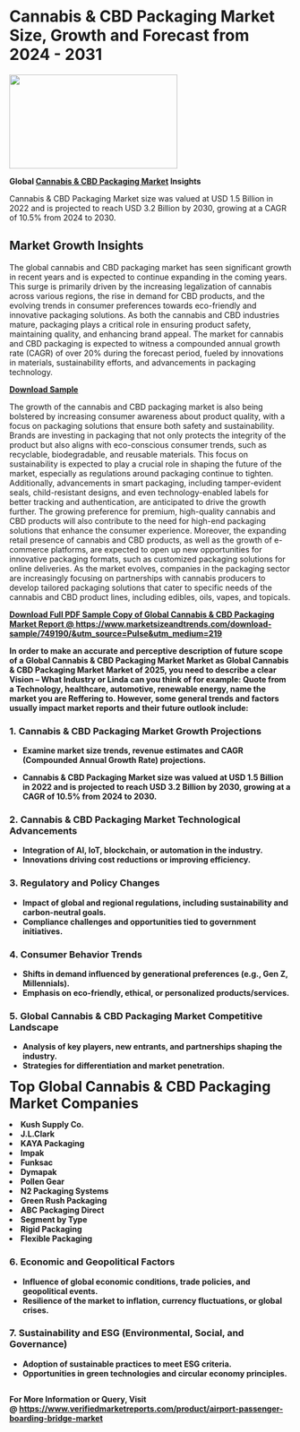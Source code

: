 <H1>Cannabis & CBD Packaging Market Size, Growth and Forecast from 2024 - 2031</H1><img class="aligncenter size-medium wp-image-584254" src="https://thirdeyenews.in/wp-content/uploads/2024/09/Global-Market-Research-300x168.jpeg" alt="" width="300" height="168" /><p><strong>Global&nbsp;<a href="https://www.marketsizeandtrends.com/download-sample/749190/&amp;utm_source=Pulse&amp;utm_medium=219">Cannabis & CBD Packaging Market</a> Insights</strong></p><p>Cannabis & CBD Packaging Market size was valued at USD 1.5 Billion in 2022 and is projected to reach USD 3.2 Billion by 2030, growing at a CAGR of 10.5% from 2024 to 2030.</p><p><h2>Market Growth Insights</h2> <p>The global cannabis and CBD packaging market has seen significant growth in recent years and is expected to continue expanding in the coming years. This surge is primarily driven by the increasing legalization of cannabis across various regions, the rise in demand for CBD products, and the evolving trends in consumer preferences towards eco-friendly and innovative packaging solutions. As both the cannabis and CBD industries mature, packaging plays a critical role in ensuring product safety, maintaining quality, and enhancing brand appeal. The market for cannabis and CBD packaging is expected to witness a compounded annual growth rate (CAGR) of over 20% during the forecast period, fueled by innovations in materials, sustainability efforts, and advancements in packaging technology.</p> <p><strong><a href="javascript:void(0);">Download Sample</a></strong></p> <p>The growth of the cannabis and CBD packaging market is also being bolstered by increasing consumer awareness about product quality, with a focus on packaging solutions that ensure both safety and sustainability. Brands are investing in packaging that not only protects the integrity of the product but also aligns with eco-conscious consumer trends, such as recyclable, biodegradable, and reusable materials. This focus on sustainability is expected to play a crucial role in shaping the future of the market, especially as regulations around packaging continue to tighten. Additionally, advancements in smart packaging, including tamper-evident seals, child-resistant designs, and even technology-enabled labels for better tracking and authentication, are anticipated to drive the growth further. The growing preference for premium, high-quality cannabis and CBD products will also contribute to the need for high-end packaging solutions that enhance the consumer experience. Moreover, the expanding retail presence of cannabis and CBD products, as well as the growth of e-commerce platforms, are expected to open up new opportunities for innovative packaging formats, such as customized packaging solutions for online deliveries. As the market evolves, companies in the packaging sector are increasingly focusing on partnerships with cannabis producers to develop tailored packaging solutions that cater to specific needs of the cannabis and CBD product lines, including edibles, oils, vapes, and topicals.</p> <p><strong><a href="javascript:void(0);"></p><p><span class=""><strong>Download Full PDF Sample Copy of Global Cannabis & CBD Packaging Market Report</strong> @ <a href="https://www.marketsizeandtrends.com/download-sample/749190/&amp;utm_source=Pulse&amp;utm_medium=219" target="_blank">https://www.marketsizeandtrends.com/download-sample/749190/&amp;utm_source=Pulse&amp;utm_medium=219</a></span></p><p>In order to make an accurate and perceptive description of future scope of a Global&nbsp;Cannabis & CBD Packaging Market Market as Global&nbsp;Cannabis & CBD Packaging Market Market of 2025, you need to describe a clear Vision &ndash; What Industry or Linda can you think of for example: Quote from a Technology, healthcare, automotive, renewable energy, name the market you are Reffering to. However, some general trends and factors usually impact market reports and their future outlook include:</p><h3>1.&nbsp;<strong>Cannabis & CBD Packaging Market Growth Projections</strong></h3><ul><li>Examine market size trends, revenue estimates and CAGR (Compounded Annual Growth Rate) projections.</li><li><p>Cannabis & CBD Packaging Market size was valued at USD 1.5 Billion in 2022 and is projected to reach USD 3.2 Billion by 2030, growing at a CAGR of 10.5% from 2024 to 2030.</p></li></ul><h3>2.&nbsp;<strong>Cannabis & CBD Packaging Market Technological Advancements</strong></h3><ul><li>Integration of AI, IoT, blockchain, or automation in the industry.</li><li>Innovations driving cost reductions or improving efficiency.</li></ul><h3>3.&nbsp;<strong>Regulatory and Policy Changes</strong></h3><ul><li>Impact of global and regional regulations, including sustainability and carbon-neutral goals.</li><li>Compliance challenges and opportunities tied to government initiatives.</li></ul><h3>4.&nbsp;<strong>Consumer Behavior Trends</strong></h3><ul><li>Shifts in demand influenced by generational preferences (e.g., Gen Z, Millennials).</li><li>Emphasis on eco-friendly, ethical, or personalized products/services.</li></ul><h3>5.&nbsp;<strong>Global Cannabis & CBD Packaging Market Competitive Landscape</strong></h3><ul><li>Analysis of key players, new entrants, and partnerships shaping the industry.</li><li>Strategies for differentiation and market penetration.</li></ul><p data-pm-slice="1 1 []"><span style="color: inherit; font-family: inherit; font-size: 25px;">Top Global Cannabis & CBD Packaging Market Companies</span></p><div class="" data-test-id=""><p><li>Kush Supply Co.</li><li> J.L.Clark</li><li> KAYA Packaging</li><li> Impak</li><li> Funksac</li><li> Dymapak</li><li> Pollen Gear</li><li> N2 Packaging Systems</li><li> Green Rush Packaging</li><li> ABC Packaging Direct</li><li> Segment by Type</li><li> Rigid Packaging</li><li> Flexible Packaging</li></p></div><h3>6.&nbsp;<strong>Economic and Geopolitical Factors</strong></h3><ul><li>Influence of global economic conditions, trade policies, and geopolitical events.</li><li>Resilience of the market to inflation, currency fluctuations, or global crises.</li></ul><h3>7.&nbsp;<strong>Sustainability and ESG (Environmental, Social, and Governance)</strong></h3><ul><li>Adoption of sustainable practices to meet ESG criteria.</li><li>Opportunities in green technologies and circular economy principles.</li></ul><h2><strong style="font-size: 14px;">For More Information or Query, Visit @&nbsp;</strong><a style="background-color: #ffffff; font-size: 14px;" href="https://www.marketsizeandtrends.com/report/cannabis-cbd-packaging-market/" target="_blank">https://www.verifiedmarketreports.com/product/airport-passenger-boarding-bridge-market</a></h2>
